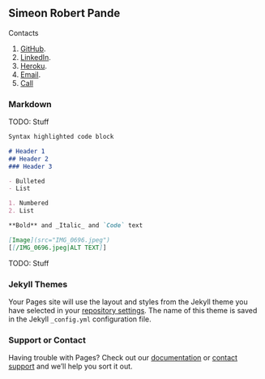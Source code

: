 ## Simeon Robert Pande

Contacts
1. [GitHub](https://github.com/SimahoJr/).
2. [LinkedIn](https://www.linkedin.com/in/simahojr/).
3. [Heroku](https://www.herokuapp.simeonpande.com).
4. [Email](mailto:simeonpande@yahoo.com).
5. [Call](tel:+255715566533)


### Markdown

TODO: Stuff

```markdown
Syntax highlighted code block

# Header 1
## Header 2
### Header 3

- Bulleted
- List

1. Numbered
2. List

**Bold** and _Italic_ and `Code` text

[Image](src="IMG_0696.jpeg")
[[/IMG_0696.jpeg|ALT TEXT]]
```

TODO: Stuff

### Jekyll Themes

Your Pages site will use the layout and styles from the Jekyll theme you have selected in your [repository settings](https://github.com/SimahoJr/SimahoJr/settings). The name of this theme is saved in the Jekyll `_config.yml` configuration file.

### Support or Contact

Having trouble with Pages? Check out our [documentation](https://docs.github.com/categories/github-pages-basics/) or [contact support](https://github.com/contact) and we’ll help you sort it out.
